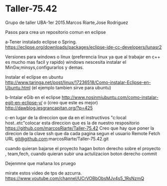 # Taller-75.42
Grupo de taller UBA-1er 2015.Marcos Riarte,Jose Rodriguez

Pasos para crea un repositorio comun en eclipse

a-Tener instalado eclipse o Spring.
https://eclipse.org/downloads/packages/eclipse-ide-cc-developers/lunasr2

Versiones para windows o linux (preferencia linux ya que al trabajar en c++ es mucho mas facil y rapido)
windows nescesita instalar el MinGw,minsys,configurarlos y demas.

Instalar el eclipse en ubuntu
http://www.taringa.net/post/linux/17236518/Como-instalar-Eclipse-en-Ubuntu.html
(el ejemplo tambien sirve para ubuntu)


b-Intalar eGib en el eclipse 
http://www.nosinmiubuntu.com/como-instalar-egit-en-eclipse-y/
o (creo que este es mejor)
http://dawblog.iesgrancapitan.org/?p=425

c-en lugar de la direccion que da en el instructivos "c:local host..etc"colocar esta 
direccion que es la de nuestro respositorio
https://github.com/marcosRiarte/Taller-75.42
Creo que hay que poner la direcion de la clave ssh que da cada pagina segun el usuario
Remote Fetch URL	git@github.com:marcosRiarte/Taller-75.42.git 

cuando quieran bajarse el proyecto hagan boton derecho sobre el proyecto , team,fech, cuando quieran subir 
una actulizacion boton derecho commit

Dejenmne que mañana los pruego 


mirate estos video de tps de azcurra.
https://www.youtube.com/channel/UCrVOBbObsMJv4s5_1RsNzmQ

